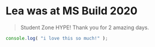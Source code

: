 # Lea was at MS Build 2020

> Student Zone HYPE! Thank you for 2 amazing days. 

```js
console.log( "i love this so much!" );
```

